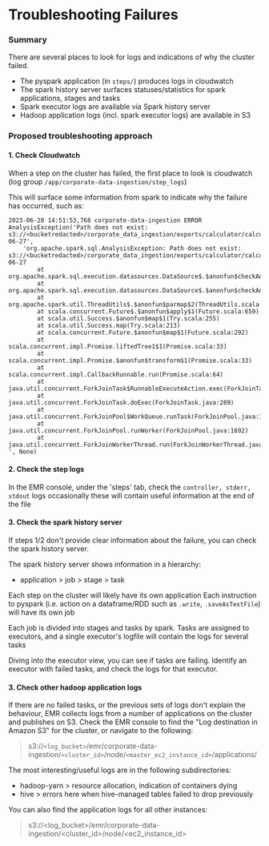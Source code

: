 # Troubleshooting Failures

### Summary
There are several places to look for logs and indications of why the cluster failed.
- The pyspark application (in `steps/`) produces logs in cloudwatch
- The spark history server surfaces statuses/statistics for spark applications, stages and tasks
- Spark executor logs are available via Spark history server
- Hadoop application logs (incl. spark executor logs) are available in S3


### Proposed troubleshooting approach

#### 1. Check Cloudwatch
When a step on the cluster has failed, the first place to look is cloudwatch 
(log group `/app/corporate-data-ingestion/step_logs`)

This will surface some information from spark to indicate why the failure has 
occurred, such as:
```
2023-06-28 14:51:53,768 corporate-data-ingestion ERROR 
AnalysisException('Path does not exist: s3://<bucketredacted>/corporate_data_ingestion/exports/calculator/calculationParts/2023-06-27', 
    'org.apache.spark.sql.AnalysisException: Path does not exist: s3://<bucketredacted>/corporate_data_ingestion/exports/calculator/calculationParts/2023-06-27
        at org.apache.spark.sql.execution.datasources.DataSource$.$anonfun$checkAndGlobPathIfNecessary$4(DataSource.scala:806)
        at org.apache.spark.sql.execution.datasources.DataSource$.$anonfun$checkAndGlobPathIfNecessary$4$adapted(DataSource.scala:803)
        at org.apache.spark.util.ThreadUtils$.$anonfun$parmap$2(ThreadUtils.scala:372)
        at scala.concurrent.Future$.$anonfun$apply$1(Future.scala:659)
        at scala.util.Success.$anonfun$map$1(Try.scala:255)
        at scala.util.Success.map(Try.scala:213)
        at scala.concurrent.Future.$anonfun$map$1(Future.scala:292)
        at scala.concurrent.impl.Promise.liftedTree1$1(Promise.scala:33)
        at scala.concurrent.impl.Promise.$anonfun$transform$1(Promise.scala:33)
        at scala.concurrent.impl.CallbackRunnable.run(Promise.scala:64)
        at java.util.concurrent.ForkJoinTask$RunnableExecuteAction.exec(ForkJoinTask.java:1402)
        at java.util.concurrent.ForkJoinTask.doExec(ForkJoinTask.java:289)
        at java.util.concurrent.ForkJoinPool$WorkQueue.runTask(ForkJoinPool.java:1056)
        at java.util.concurrent.ForkJoinPool.runWorker(ForkJoinPool.java:1692)
        at java.util.concurrent.ForkJoinWorkerThread.run(ForkJoinWorkerThread.java:175)
', None)
```

#### 2. Check the step logs
In the EMR console, under the 'steps' tab, check the `controller, stderr, stdout` logs
occasionally these will contain useful information at the end of the file

#### 3. Check the spark history server
If steps 1/2 don't provide clear information about the failure, you can check
the spark history server.

The spark history server shows information in a hierarchy:
- application > job > stage > task

Each step on the cluster will likely have its own application
Each instruction to pyspark (i.e. action on a dataframe/RDD such as 
`.write`, `.saveAsTextFile`) will have its own job

Each job is divided into stages and tasks by spark.  Tasks are assigned to executors, 
and a single executor's logfile will contain the logs for several tasks

Diving into the executor view, you can see if tasks are failing.  Identify an executor
with failed tasks, and check the logs for that executor.


#### 3. Check other hadoop application logs
If there are no failed tasks, or the previous sets of logs don't explain the behaviour,
EMR collects logs from a number of applications on the cluster and publishes on S3.
Check the EMR console to find the "Log destination in Amazon S3" for the cluster, 
or navigate to the following:
> s3://`<log_bucket>`/emr/corporate-data-ingestion/`<cluster_id>`/node/`<master_ec2_instance_id>`/applications/

The most interesting/useful logs are in the following subdirectories:
- hadoop-yarn > resource allocation, indication of containers dying
- hive > errors here when hive-managed tables failed to drop previously

You can also find the application logs for all other instances:
> s3://<log_bucket>/emr/corporate-data-ingestion/<cluster_id>/node/<ec2_instance_id>